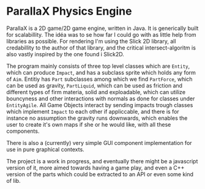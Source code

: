 # ParallaX Physics Engine

ParallaX is a 2D game/2D game engine, written in Java. It is generically built for scalabillity. The idéa was to se how far I could go with as little help from libraries as possible. For rendering I'm using the Slick 2D library, all credabillity to the author of that library, and the critical intersect-algoritm is also vastly inspired by the one found i Slick2D.


The program mainly consists of three top level classes which are `Entity`, which can produce `Impact`, and has a subclass sprite which holds any form of `Aim`. Entitiy has `Part` subclasses among which we find `PartForce`, which can be used as gravity, `PartLiquid`, which can be used as friction and different types of firm materia, solid and exploadable, which can utilize bouncyness and other interactions with normals as done for classes under `EntityAgile`. All Game Objects interact by sending impacts trough classes which implement `Impact` to each other if appliccable, and there is for instance no assumption the gravity runs downwards, which enables the user to create it's own maps if she or he would like, with all these components.

There is also a (currently) very simple GUI component implementation for use in pure graphical contexts.


The project is a work in progress, and eventually there might be a javascript version of it, more aimed towards having a game play, and even a C++ version of the parts which could be extracted to an API or even some kind of lib.